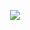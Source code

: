 <div align="center">

![](https://komarev.com/ghpvc/?username=abxlfazl&label=👀+++&style=flat&color=005cc5&abbreviated=true)

</div>
